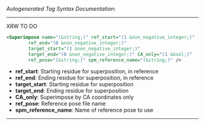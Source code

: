 <!-- THIS IS AN AUTOGENERATED FILE: Don't edit it directly, instead change the schema definition in the code itself. -->

_Autogenerated Tag Syntax Documentation:_

---
XRW TO DO

```xml
<Superimpose name="(&string;)" ref_start="(1 &non_negative_integer;)"
        ref_end="(0 &non_negative_integer;)"
        target_start="(1 &non_negative_integer;)"
        target_end="(0 &non_negative_integer;)" CA_only="(1 &bool;)"
        ref_pose="(&string;)" spm_reference_name="(&string;)" />
```

-   **ref_start**: Starting residue for superposition, in reference
-   **ref_end**: Ending residue for superposition, in reference
-   **target_start**: Starting residue for superposition
-   **target_end**: Ending residue for superposition
-   **CA_only**: Superimpose by CA coordinates only
-   **ref_pose**: Reference pose file name
-   **spm_reference_name**: Name of reference pose to use

---
